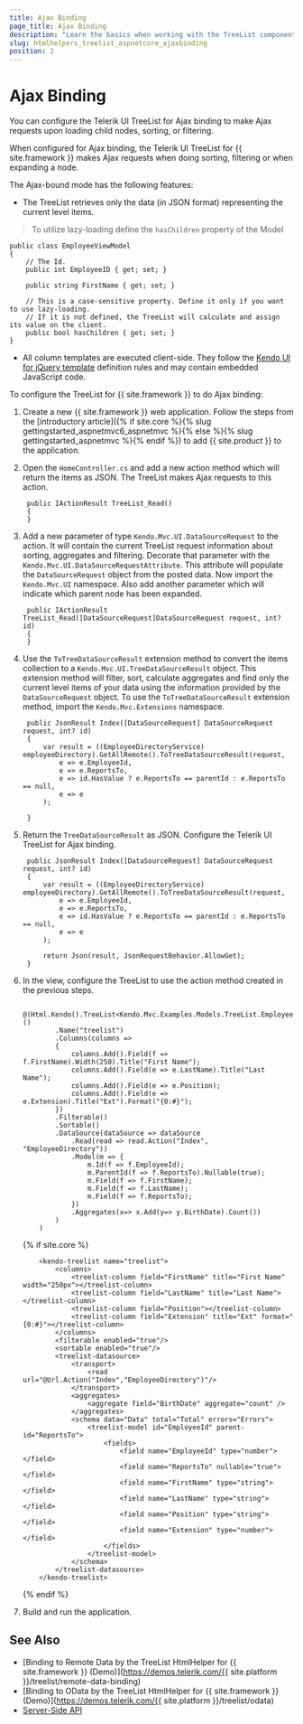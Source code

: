 ```yaml
---
title: Ajax Binding
page_title: Ajax Binding
description: "Learn the basics when working with the TreeList component for {{ site.framework }}."
slug: htmlhelpers_treelist_aspnetcore_ajaxbinding
position: 2
---
```


# Ajax Binding

You can configure the Telerik UI TreeList for Ajax binding to make Ajax requests upon loading child nodes, sorting, or filtering.

When configured for Ajax binding, the Telerik UI TreeList for {{ site.framework }} makes Ajax requests when doing sorting, filtering or when expanding a node.

The Ajax-bound mode has the following features:
- The TreeList retrieves only the data (in JSON format) representing the current level items.
>  To utilize lazy-loading define the `hasChildren` property of the Model

    public class EmployeeViewModel
    {
        // The Id.
        public int EmployeeID { get; set; }

        public string FirstName { get; set; }

        // This is a case-sensitive property. Define it only if you want to use lazy-loading.
        // If it is not defined, the TreeList will calculate and assign its value on the client.
        public bool hasChildren { get; set; }
    }
- All column templates are executed client-side. They follow the [Kendo UI for jQuery template](https://docs.telerik.com/kendo-ui/framework/templates/overview) definition rules and may contain embedded JavaScript code.

To configure the TreeList for {{ site.framework }} to do Ajax binding:

1. Create a new {{ site.framework }} web application. Follow the steps from the [introductory article]({% if site.core %}{% slug gettingstarted_aspnetmvc6_aspnetmvc %}{% else %}{% slug gettingstarted_aspnetmvc %}{% endif %}) to add {{ site.product }} to the application.
1. Open the `HomeController.cs` and add a new action method which will return the items as JSON. The TreeList makes Ajax requests to this action.

        public IActionResult TreeList_Read()
        {
        }

1. Add a new parameter of type `Kendo.Mvc.UI.DataSourceRequest` to the action. It will contain the current TreeList request information about sorting, aggregates and filtering. Decorate that parameter with the `Kendo.Mvc.UI.DataSourceRequestAttribute`. This attribute will populate the `DataSourceRequest` object from the posted data. Now import the `Kendo.Mvc.UI` namespace. Also add another parameter which will indicate which parent node has been expanded.

        public IActionResult TreeList_Read([DataSourceRequest]DataSourceRequest request, int? id)
        {
        }

1. Use the `ToTreeDataSourceResult` extension method to convert the items collection to a `Kendo.Mvc.UI.TreeDataSourceResult` object. This extension method will filter, sort, calculate aggregates and find only the current level items of your data using the information provided by the `DataSourceRequest` object. To use the `ToTreeDataSourceResult` extension method, import the `Kendo.Mvc.Extensions` namespace.

        public JsonResult Index([DataSourceRequest] DataSourceRequest request, int? id)
        {
            var result = ((EmployeeDirectoryService) employeeDirectory).GetAllRemote().ToTreeDataSourceResult(request,
                e => e.EmployeeId,
                e => e.ReportsTo,
                e => id.HasValue ? e.ReportsTo == parentId : e.ReportsTo == null,
                e => e
            );

        }

1. Return the `TreeDataSourceResult` as JSON. Configure the Telerik UI TreeList for Ajax binding.

        public JsonResult Index([DataSourceRequest] DataSourceRequest request, int? id)
        {
            var result = ((EmployeeDirectoryService) employeeDirectory).GetAllRemote().ToTreeDataSourceResult(request,
                e => e.EmployeeId,
                e => e.ReportsTo,
                e => id.HasValue ? e.ReportsTo == parentId : e.ReportsTo == null,
                e => e
            );

            return Json(result, JsonRequestBehavior.AllowGet);
        }

1. In the view, configure the TreeList to use the action method created in the previous steps.

    ```HtmlHelper
        @(Html.Kendo().TreeList<Kendo.Mvc.Examples.Models.TreeList.EmployeeDirectoryRemoteModel>()
            .Name("treelist")
            .Columns(columns =>
            {
                columns.Add().Field(f => f.FirstName).Width(250).Title("First Name");
                columns.Add().Field(e => e.LastName).Title("Last Name");
                columns.Add().Field(e => e.Position);
                columns.Add().Field(e => e.Extension).Title("Ext").Format("{0:#}");
            })
            .Filterable()
            .Sortable()
            .DataSource(dataSource => dataSource
                .Read(read => read.Action("Index", "EmployeeDirectory"))
                .Model(m => {
                    m.Id(f => f.EmployeeId);
                    m.ParentId(f => f.ReportsTo).Nullable(true);
                    m.Field(f => f.FirstName);
                    m.Field(f => f.LastName);
                    m.Field(f => f.ReportsTo);
                })
                .Aggregates(x=> x.Add(y=> y.BirthDate).Count())
            )
        )
    ```
    {% if site.core %}
    ```TagHelper
        <kendo-treelist name="treelist">
            <columns>
                <treelist-column field="FirstName" title="First Name" width="250px"></treelist-column>
                <treelist-column field="LastName" title="Last Name"></treelist-column>
                <treelist-column field="Position"></treelist-column>
                <treelist-column field="Extension" title="Ext" format="{0:#}"></treelist-column>
            </columns>
            <filterable enabled="true"/>
            <sortable enabled="true"/>
            <treelist-datasource>
                <transport>
                    <read url="@Url.Action("Index","EmployeeDirectory")"/>
                </transport>
                <aggregates>
                    <aggregate field="BirthDate" aggregate="count" />
                </aggregates>
                <schema data="Data" total="Total" errors="Errors">
                    <treelist-model id="EmployeeId" parent-id="ReportsTo">
                        <fields>
                            <field name="EmployeeId" type="number"></field>
                            <field name="ReportsTo" nullable="true"></field>
                            <field name="FirstName" type="string"></field>
                            <field name="LastName" type="string"></field>
                            <field name="Position" type="string"></field>
                            <field name="Extension" type="number"></field>
                        </fields>
                    </treelist-model>
                </schema>
            </treelist-datasource>
        </kendo-treelist>
    ```
    {% endif %}

1. Build and run the application.

## See Also

* [Binding to Remote Data by the TreeList HtmlHelper for {{ site.framework }} (Demo)](https://demos.telerik.com/{{ site.platform }}/treelist/remote-data-binding)
* [Binding to OData by the TreeList HtmlHelper for {{ site.framework }} (Demo)](https://demos.telerik.com/{{ site.platform }}/treelist/odata)
* [Server-Side API](/api/treelist)

